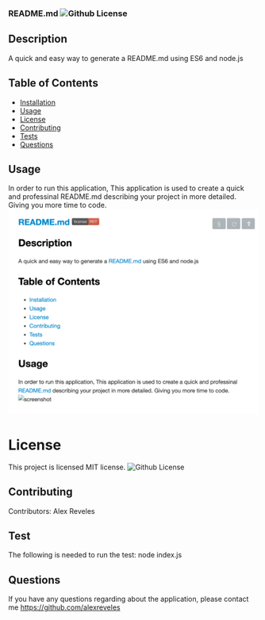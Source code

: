 
  ### README.md ![Github License](https://img.shields.io/badge/license-MIT-red.svg)
  
  ## Description
  A quick and easy way to generate a README.md using ES6 and node.js
  ##  Table of Contents
  * [Installation](#installation)
  * [Usage](#usage)
  * [License](#License)
  * [Contributing](#contributing)
  * [Tests](#Tests)
  * [Questions](#questions)
  
  ## Usage
  In order to run this application, This application is used to create a  quick and professinal README.md describing your project in more detailed. Giving you more time to code.
  ![screenshot](./assets/images/readme.png)
  # License
  This project is  licensed MIT license.
  ![Github License](https://img.shields.io/badge/license-MIT-red.svg)
  ## Contributing
  Contributors: Alex Reveles
  ## Test
  The following is needed to run the test: node index.js
  ## Questions
  If you have any questions regarding about the application, please contact me https://github.com/alexreveles
